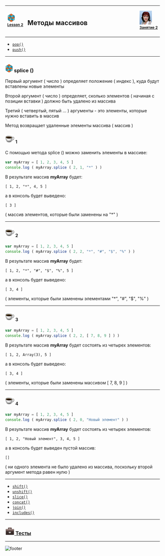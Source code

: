 [footer]: https://github.com/garevna/js-course/raw/master/images/a-level-ico.png?raw=true
[me]: https://raw.githubusercontent.com/garevna/a-level-js-lessons/master/ico/myPhoto-40.png "Ⓒ Irina Fylyppova ( garevna ) 2019"
[ico20]: https://raw.githubusercontent.com/garevna/a-level-js-lessons/master/ico/a-level-20.png
[ico25]: https://raw.githubusercontent.com/garevna/a-level-js-lessons/master/ico/a-level-25.png
[hw-30]: https://raw.githubusercontent.com/garevna/a-level-js-lessons/master/ico/briefcase-30.png
[cap-30]: https://raw.githubusercontent.com/garevna/a-level-js-lessons/master/ico/coffee-30.png
[warn-25]: https://raw.githubusercontent.com/garevna/a-level-js-lessons/master/ico/warning-25.png
[link-25]: https://raw.githubusercontent.com/garevna/a-level-js-lessons/master/ico/link-25.png
[err-20]: https://raw.githubusercontent.com/garevna/a-level-js-lessons/master/ico/no_entry-20.png
[err-25]: https://raw.githubusercontent.com/garevna/a-level-js-lessons/master/ico/no_entry-25.png
[err-30]: https://raw.githubusercontent.com/garevna/a-level-js-lessons/master/ico/no_entry-30.png

<table><tr><td width="50">

![ico25] <br/><sup>[**Lesson&nbsp;2**](../lessons/lesson-02.md)</sup>
  </td>
  <td width="800"><h2>Методы массивов</h2></td>
  <td>

  ![me] <br/><sup>[**Занятие&nbsp;2**](../lessons/lesson-02.md)</sup></td>
</tr></table>

* [`pop()`](Array-methods-pop.md)
* [`push()`](Array-methods-push.md)

_________________________________________________________________________

### ![ico25] splice ()

Первый аргумент ( число ) определяет положение ( индекс ), куда будут вставлены новые элементы

Второй аргумент ( число ) определяет, сколько элементов ( начиная с позиции вставки ) должно быть удалено из массива

Третий ( четвертый, пятый ... ) аргументы - это элементы, которые нужно вставить в массив

Метод возвращает удаленные элементы массива ( массив )

#### ![cap-30] 1

С помощью метода splice () можно заменить элементы в массиве:

```javascript
var myArray = [ 1, 2, 3, 4, 5 ]
console.log ( myArray.splice ( 2, 1, "*" ) )
```

В результате массив **myArray** будет:

```
[ 1, 2, "*", 4, 5 ]
```

а в консоль будет выведено:
```
[ 3 ]
```   

( массив элементов, которые были заменены на  "*" )

_____________________________________

#### ![cap-30] 2

```javascript
var myArray = [ 1, 2, 3, 4, 5 ]
console.log ( myArray.splice ( 2, 2, "*", "#", "$", "%" ) )
```

В результате массив **myArray** будет:
```
[ 1, 2, "*", "#", "$", "%", 5 ]
```

а в консоль будет выведено:
```
[ 3, 4 ]
```
( элементы, которые были заменены элементами  "*", "#", "$", "%" )

______________________________________

#### ![cap-30] 3

```javascript
var myArray = [ 1, 2, 3, 4, 5 ]
console.log ( myArray.splice ( 2, 2, [ 7, 8, 9 ] ) )
```

В результате массив **myArray** будет состоять из четырех элементов:
```
[ 1, 2, Array(3), 5 ]
```

а в консоль будет выведено:
```
[ 3, 4 ]
```
( элементы, которые были заменены массивом  [ 7, 8, 9 ] )

__________________________________________________

#### ![cap-30] 4

```javascript
var myArray = [ 1, 2, 3, 4, 5 ]
console.log ( myArray.splice ( 2, 0, "Новый элемент" ) )
```

В результате массив **myArray** будет состоять из четырех элементов:
```
[ 1, 2, "Новый элемент", 3, 4, 5 ]
```
а в консоль будет выведен пустой массив:

```
[]
```
( ни одного элемента не было удалено из массива, поскольку второй аргумент метода равен нулю )

_________________________________________________________________________


* [`shift()`](Array-methods-shift.md)
* [`unshift()`](Array-methods-unshift.md)
* [`slice()`](Array-methods-slice.md)
* [`concat()`](Array-methods-concat.md)
* [`join()`](Array-methods-join.md)
* [`includes()`](Array-methods-includes.md)

______________________________________________________________________________________________

### [![hw-30] Тесты](https://garevna.github.io/js-quiz/#arrayMethods)

_________________________________________________________________________

![footer]
